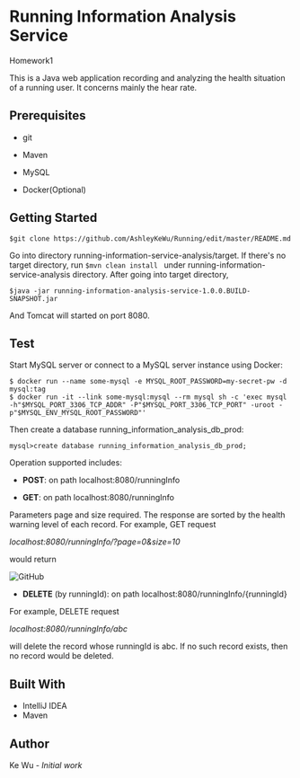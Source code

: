 # Running Information Analysis Service

Homework1

This is a Java web application recording and analyzing the health situation of a running user. It concerns mainly the hear rate.

## Prerequisites

+ git

+ Maven

+ MySQL

+ Docker(Optional)

## Getting Started

    $git clone https://github.com/AshleyKeWu/Running/edit/master/README.md

Go into directory running-information-service-analysis/target. If there's no target directory, run ``$mvn clean install `` under running-information-service-analysis directory. After going into target directory, 

    $java -jar running-information-analysis-service-1.0.0.BUILD-SNAPSHOT.jar
    
And Tomcat will started on port 8080.

## Test

Start MySQL server or connect to a MySQL server instance using Docker:

    $ docker run --name some-mysql -e MYSQL_ROOT_PASSWORD=my-secret-pw -d mysql:tag
    $ docker run -it --link some-mysql:mysql --rm mysql sh -c 'exec mysql -h"$MYSQL_PORT_3306_TCP_ADDR" -P"$MYSQL_PORT_3306_TCP_PORT" -uroot -p"$MYSQL_ENV_MYSQL_ROOT_PASSWORD"'
    
Then create a database running_information_analysis_db_prod:

    mysql>create database running_information_analysis_db_prod;

Operation supported includes:

+ **POST**: on path localhost:8080/runningInfo

+ **GET**: on path localhost:8080/runningInfo

Parameters page and size required. The response are sorted by the health warning level of each record. For example, GET request

*localhost:8080/runningInfo/?page=0&size=10*

would return 

![GitHub](https://user-images.githubusercontent.com/32628944/31413809-27807102-ade9-11e7-98ec-4af0adcda33c.png)

+ **DELETE** (by runningId): on path localhost:8080/runningInfo/{runningId}

For example, DELETE request 

*localhost:8080/runningInfo/abc*

will delete the record whose runningId is abc. If no such record exists, then no record would be deleted.

## Built With
+ IntelliJ IDEA
+ Maven

## Author
Ke Wu - *Initial work*



